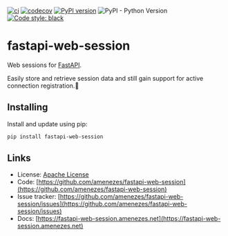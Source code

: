 [![ci](https://github.com/amenezes/fastapi-web-session/actions/workflows/ci.yml/badge.svg)](https://github.com/amenezes/fastapi-web-session/actions/workflows/ci.yml)
[![codecov](https://codecov.io/gh/amenezes/fastapi-web-session/branch/master/graph/badge.svg)](https://codecov.io/gh/amenezes/fastapi-web-session)
[![PyPI version](https://badge.fury.io/py/fastapi-web-session.svg)](https://badge.fury.io/py/fastapi-web-session)
![PyPI - Python Version](https://img.shields.io/pypi/pyversions/fastapi-web-session)
[![Code style: black](https://img.shields.io/badge/code%20style-black-000000.svg)](https://github.com/psf/black)

# fastapi-web-session

Web sessions for [FastAPI](https://fastapi.tiangolo.com/).

Easily store and retrieve session data and still gain support for active connection registration.:star_struck:

## Installing

Install and update using pip:

````bash
pip install fastapi-web-session
````

## Links

- License: [Apache License](https://choosealicense.com/licenses/apache-2.0/)
- Code: [https://github.com/amenezes/fastapi-web-session](https://github.com/amenezes/fastapi-web-session)
- Issue tracker: [https://github.com/amenezes/fastapi-web-session/issues](https://github.com/amenezes/fastapi-web-session/issues)
- Docs: [https://fastapi-web-session.amenezes.net](https://fastapi-web-session.amenezes.net)

